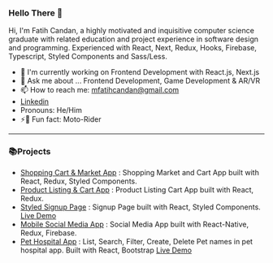 ### Hello There 🐾

Hi, I'm Fatih Candan, a highly motivated and inquisitive computer science graduate with related education and project experience in software design and programming. Experienced with React, Next, Redux, Hooks, Firebase, Typescript, Styled Components and Sass/Less.


- 🔭 I'm currently working on Frontend Development with React.js, Next.js
- 💬 Ask me about ... Frontend Development, Game Development & AR/VR
- 📫 How to reach me: mfatihcandan@gmail.com
- [Linkedin](https://www.linkedin.com/in/mfcandan)
- Pronouns: He/Him
- ⚡🍺 Fun fact: Moto-Rider 


---

### 📚Projects

- [Shopping Cart & Market App](https://github.com/mfcandan/react-shop-app) : Shopping Market and Cart App built with React, Redux, Styled Components. 
- [Product Listing & Cart App](https://github.com/mfcandan/redux-shoppingcart-app) : Product Listing Cart App built with React, Redux.  
- [Styled Signup Page](https://github.com/mfcandan/react-signup-styled) : Signup Page built with React, Styled Components. [Live Demo](https://styled-signup-react.vercel.app/)  
- [Mobile Social Media App](https://github.com/mfcandan/reactnative-instagram-clone) : Social Media App built with React-Native, Redux, Firebase.  
- [Pet Hospital App](https://github.com/mfcandan/pet-hospital-app) : List, Search, Filter, Create, Delete Pet names in pet hospital app. Built with React, Bootstrap [Live Demo](https://pet-hospital-app.vercel.app/)

